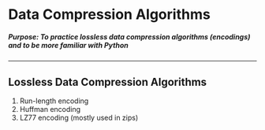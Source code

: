 # Data Compression Algorithms

##### Purpose: To practice lossless data compression algorithms (encodings) and to be more familiar with Python

---

## Lossless Data Compression Algorithms

1. Run-length encoding
2. Huffman encoding
3. LZ77 encoding (mostly used in zips)
